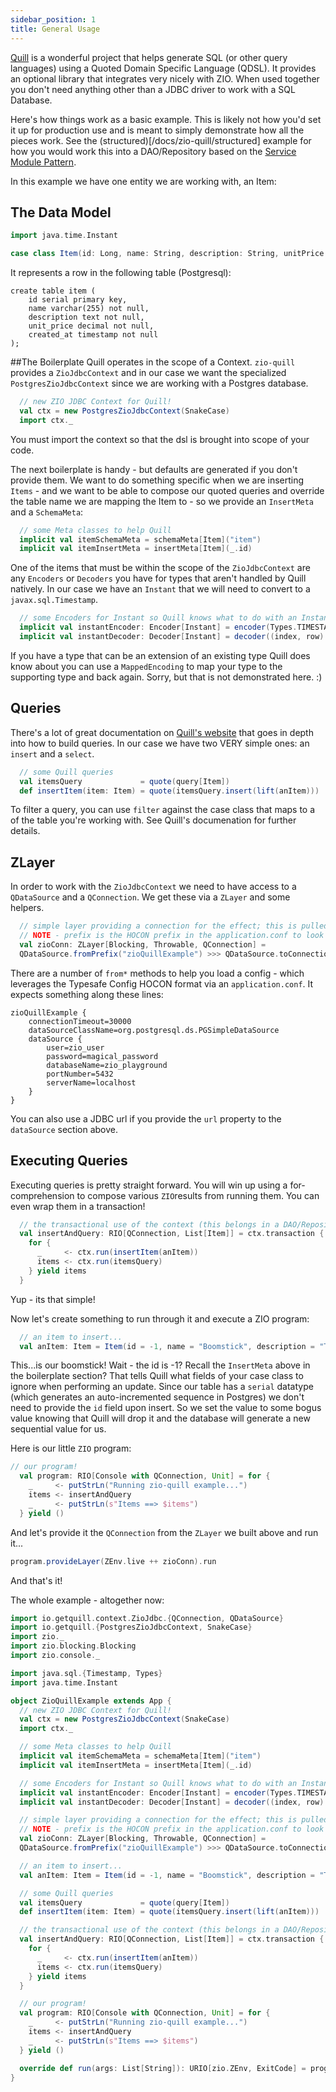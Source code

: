 ```yaml
---
sidebar_position: 1
title: General Usage
---
```


[Quill](https://getquill.io) is a wonderful project that helps generate SQL (or other query languages) using a Quoted Domain Specific Language (QDSL).  It provides an 
optional library that integrates very nicely with ZIO.  When used together you don't need anything other than a JDBC driver to work with a SQL 
Database.

Here's how things work as a basic example.  This is likely not how you'd set it up for production use and is meant to simply demonstrate how all the pieces work.  See the (structured)[/docs/zio-quill/structured] example
for how you would work this into a DAO/Repository based on the [Service Module Pattern](/docs/zio/service_module_pattern).

In this example we have one entity we are working with, an Item:

## The Data Model

```scala
import java.time.Instant

case class Item(id: Long, name: String, description: String, unitPrice: Double, createdAt: Instant = Instant.now)
```
It represents a row in the following table (Postgresql):
```postgresql
create table item (
    id serial primary key,
    name varchar(255) not null,
    description text not null,
    unit_price decimal not null,
    created_at timestamp not null
);
```

##The Boilerplate 
Quill operates in the scope of a Context.  `zio-quill` provides a `ZioJdbcContext` and in our case we want the specialized `PostgresZioJdbcContext` since we are working
with a Postgres database.

```scala
  // new ZIO JDBC Context for Quill!
  val ctx = new PostgresZioJdbcContext(SnakeCase)
  import ctx._
```

You must import the context so that the dsl is brought into scope of your code.

The next boilerplate is handy - but defaults are generated if you don't provide them.  We want to do something
specific when we are inserting `Items` - and we want to be able to compose our quoted queries and override the table name we 
are mapping the Item to - so we provide an `InsertMeta` and a `SchemaMeta`:

```scala
  // some Meta classes to help Quill
  implicit val itemSchemaMeta = schemaMeta[Item]("item")
  implicit val itemInsertMeta = insertMeta[Item](_.id)
```

One of the items that must be within the scope of the `ZioJdbcContext` are any `Encoders` or `Decoders` you have for types that 
aren't handled by Quill natively.  In our case we have an `Instant` that we will need to convert to a `javax.sql.Timestamp`.


```scala
  // some Encoders for Instant so Quill knows what to do with an Instant
  implicit val instantEncoder: Encoder[Instant] = encoder(Types.TIMESTAMP, (index, value, row) => row.setTimestamp(index, Timestamp.from(value)))
  implicit val instantDecoder: Decoder[Instant] = decoder((index, row) => { row.getTimestamp(index).toInstant })
```
If you have a type that can be an extension of an existing type Quill does know about you can use a `MappedEncoding` to map your type
to the supporting type and back again.  Sorry, but that is not demonstrated here. :)

## Queries
There's a lot of great documentation on [Quill's website](https://getquill.io/#quotation-queries) that goes in depth into how to build queries.  In our case we have two VERY simple ones:
an `insert` and a `select`. 

```scala
  // some Quill queries
  val itemsQuery             = quote(query[Item])
  def insertItem(item: Item) = quote(itemsQuery.insert(lift(anItem)))
```

To filter a query, you can use `filter` against the case class that maps to a of the table you're working with.  See Quill's documenation
for further details.

## ZLayer
In order to work with the `ZioJdbcContext` we need to have access to a `QDataSource` and a `QConnection`.  We get these via a `ZLayer`
and some helpers.

```scala
  // simple layer providing a connection for the effect; this is pulled from a HikariCP
  // NOTE - prefix is the HOCON prefix in the application.conf to look for
  val zioConn: ZLayer[Blocking, Throwable, QConnection] =
  QDataSource.fromPrefix("zioQuillExample") >>> QDataSource.toConnection
```
There are a number of `from*` methods to help you load a config - which leverages the Typesafe Config HOCON format via an `application.conf`.  It expects something along these lines:

```properties
zioQuillExample {
    connectionTimeout=30000
    dataSourceClassName=org.postgresql.ds.PGSimpleDataSource
    dataSource {
        user=zio_user
        password=magical_password
        databaseName=zio_playground
        portNumber=5432
        serverName=localhost
    }
}
```
You can also use a JDBC url if you provide the `url` property to the `dataSource` section above.

## Executing Queries
Executing queries is pretty straight forward.  You will win up using a for-comprehension to compose various `ZIO`results from running them.  You can even wrap them 
in a transaction!

```scala
  // the transactional use of the context (this belongs in a DAO/Repository ZIO Service module)
  val insertAndQuery: RIO[QConnection, List[Item]] = ctx.transaction {
    for {
      _     <- ctx.run(insertItem(anItem))
      items <- ctx.run(itemsQuery)
    } yield items
  }
```

Yup - its that simple!

Now let's create something to run through it and execute a ZIO program:

```scala
  // an item to insert...
  val anItem: Item = Item(id = -1, name = "Boomstick", description = "This...is my Boomstick!", unitPrice = 255.50, Instant.now)
```
This...is our boomstick!  Wait - the id is -1?  Recall the `InsertMeta` above in the boilerplate section?  That tells 
Quill what fields of your case class to ignore when performing an update.  Since our table has a `serial` datatype (which generates
an auto-incremented sequence in Postgres) we don't need to provide the `id` field upon insert.  So we set the value to some bogus value
knowing that Quill will drop it and the database will generate a new sequential value for us.

Here is our little `ZIO` program:

```scala
// our program!
  val program: RIO[Console with QConnection, Unit] = for {
    _     <- putStrLn("Running zio-quill example...")
    items <- insertAndQuery
    _     <- putStrLn(s"Items ==> $items")
  } yield ()
```

And let's provide it the `QConnection` from the `ZLayer` we built above and run it...

```scala
program.provideLayer(ZEnv.live ++ zioConn).run
```

And that's it!  

The whole example - altogether now:
```scala
import io.getquill.context.ZioJdbc.{QConnection, QDataSource}
import io.getquill.{PostgresZioJdbcContext, SnakeCase}
import zio._
import zio.blocking.Blocking
import zio.console._

import java.sql.{Timestamp, Types}
import java.time.Instant

object ZioQuillExample extends App {
  // new ZIO JDBC Context for Quill!
  val ctx = new PostgresZioJdbcContext(SnakeCase)
  import ctx._

  // some Meta classes to help Quill
  implicit val itemSchemaMeta = schemaMeta[Item]("item")
  implicit val itemInsertMeta = insertMeta[Item](_.id)

  // some Encoders for Instant so Quill knows what to do with an Instant
  implicit val instantEncoder: Encoder[Instant] = encoder(Types.TIMESTAMP, (index, value, row) => row.setTimestamp(index, Timestamp.from(value)))
  implicit val instantDecoder: Decoder[Instant] = decoder((index, row) => { row.getTimestamp(index).toInstant })

  // simple layer providing a connection for the effect; this is pulled from a HikariCP
  // NOTE - prefix is the HOCON prefix in the application.conf to look for
  val zioConn: ZLayer[Blocking, Throwable, QConnection] =
  QDataSource.fromPrefix("zioQuillExample") >>> QDataSource.toConnection

  // an item to insert...
  val anItem: Item = Item(id = -1, name = "Boomstick", description = "This...is my Boomstick!", unitPrice = 255.50, Instant.now)

  // some Quill queries
  val itemsQuery             = quote(query[Item])
  def insertItem(item: Item) = quote(itemsQuery.insert(lift(anItem)))

  // the transactional use of the context (this belongs in a DAO/Repository ZIO Service module)
  val insertAndQuery: RIO[QConnection, List[Item]] = ctx.transaction {
    for {
      _     <- ctx.run(insertItem(anItem))
      items <- ctx.run(itemsQuery)
    } yield items
  }

  // our program!
  val program: RIO[Console with QConnection, Unit] = for {
    _     <- putStrLn("Running zio-quill example...")
    items <- insertAndQuery
    _     <- putStrLn(s"Items ==> $items")
  } yield ()

  override def run(args: List[String]): URIO[zio.ZEnv, ExitCode] = program.provideLayer(ZEnv.live ++ zioConn).exitCode
}


```
